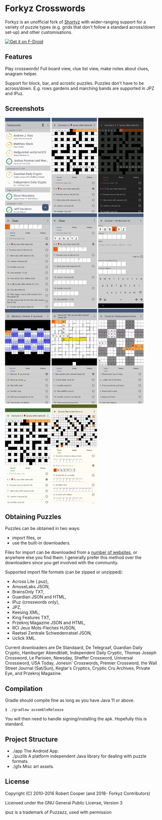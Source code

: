 # Forkyz Crosswords

Forkyz is an unofficial fork of [Shortyz](https://github.com/kebernet/shortyz/)
with wider-ranging support for a variety of puzzle types (e.g. grids that don't
follow a standard across/down set-up) and other customisations.

[<img src="https://fdroid.gitlab.io/artwork/badge/get-it-on.png"
     alt="Get it on F-Droid"
     height="80">](https://f-droid.org/packages/app.crossword.yourealwaysbe.forkyz/)

## Features

Play crosswords! Full board view, clue list view, make notes about clues, anagram helper.

Support for block, bar, and acrostic puzzles. Puzzles don't have to be across/down. E.g. rows gardens and marching bands are supported in JPZ and IPuz.

## Screenshots

<img
    alt="The puzzle browse menu"
    src="fastlane/metadata/android/en-US/images/phoneScreenshots/06-BrowseMenu.png"
    width=150
/>
<img
    alt="The standard grid view"
    src="fastlane/metadata/android/en-US/images/phoneScreenshots/01-StandardGrid.png"
    width=150
/>
<img
    alt="The standard grid view in dark mode"
    src="fastlane/metadata/android/en-US/images/phoneScreenshots/02-StandardGridDark.png"
    width=150
/>
<img
    alt="The clue list view"
    src="fastlane/metadata/android/en-US/images/phoneScreenshots/07-ClueList.png"
    width=150
/>
<img
    alt="The clue list view with the words shown with the clue"
    src="fastlane/metadata/android/en-US/images/phoneScreenshots/08-ClueListGrid.png"
    width=150
/>
<img
    alt="The clue/puzzle notes page with anagram helper"
    src="fastlane/metadata/android/en-US/images/phoneScreenshots/09-NotesPage.png"
    width=150
/>
<img
    alt="A rows garden puzzle in the app"
    src="fastlane/metadata/android/en-US/images/phoneScreenshots/03-RowsGarden.png"
    width=150
/>
<img
    alt="A bar puzzle in the app with coloured grid squares"
    src="fastlane/metadata/android/en-US/images/phoneScreenshots/04-BarPuzzle.png"
    width=150
/>
<img
    alt="A twists and turns puzzle in the app"
    src="fastlane/metadata/android/en-US/images/phoneScreenshots/05-TwistsAndTurns.png"
    width=150
/>
<img
    alt="The puzzle themed with dynamic Material You colours"
    src="fastlane/metadata/android/en-US/images/phoneScreenshots/10-DynamicTheme.png"
    width=150
/>
<img
    alt="The play screen for an acrostic puzzle"
    src="fastlane/metadata/android/en-US/images/phoneScreenshots/11-Acrostic.png"
    width=150
/>

## Obtaining Puzzles

Puzzles can be obtained in two ways:

* import files, or
* use the built-in downloaders.

Files for import can be downloaded from a [number of websites][online-sources], or anywhere else you find them. I generally prefer this method over the downloaders since you get involved with the community.

Supported import file formats (can be zipped or unzipped):

* Across Lite (.puz),
* AmuseLabs JSON,
* BrainsOnly TXT,
* Guardian JSON and HTML,
* IPuz (crosswords only),
* JPZ,
* Keesing XML,
* King Features TXT,
* Przekroj Magazine JSON and HTML,
* RCI Jeux Mots-Fleches HJSON,
* Raetsel Zentrale Schwedenratsel JSON,
* Uclick XML.

Current downloaders are De Standaard, De Telegraaf, Guardian Daily Cryptic, Hamburger Abendblatt, Independent Daily Cryptic, Thomas Joseph Crossword, Le Parisien, Newsday, Sheffer Crossword, Universal Crosssword, USA Today, Jonesin' Crosswords, Premier Crossword, the Wall Street Journal (Sat/Sun), Keglar's Cryptics, Cryptic Cru Archives, Private Eye, and Przekroj Magazine.

## Compilation

Gradle should compile fine as long as you have Java 11 or above.

    $ ./gradlew assembleRelease

You will then need to handle signing/installing the apk. Hopefully this is standard.

## Project Structure

  * ./app The Android App.
  * ./puzlib A platform independent Java library for dealing with puzzle formats.
  * ./gfx Misc art assets.

License
-------

Copyright (C) 2010-2016 Robert Cooper (and 2018- Forkyz Contributors)

Licensed under the GNU General Public License, Version 3

ipuz is a trademark of Puzzazz, used with permission

[online-sources]: https://yourealwaysbe.github.io/forkyz/
